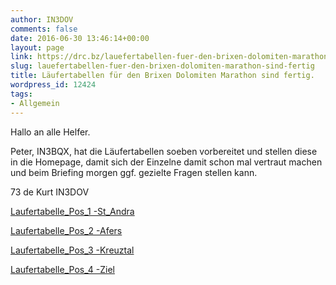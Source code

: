 ```yaml
---
author: IN3DOV
comments: false
date: 2016-06-30 13:46:14+00:00
layout: page
link: https://drc.bz/lauefertabellen-fuer-den-brixen-dolomiten-marathon-sind-fertig/
slug: lauefertabellen-fuer-den-brixen-dolomiten-marathon-sind-fertig
title: Läufertabellen für den Brixen Dolomiten Marathon sind fertig.
wordpress_id: 12424
tags:
- Allgemein
---
```


Hallo an alle Helfer.

Peter, IN3BQX, hat die Läufertabellen soeben vorbereitet und stellen diese in die Homepage, damit sich der Einzelne damit schon mal vertraut machen und beim Briefing morgen ggf. gezielte Fragen stellen kann.

73 de Kurt IN3DOV

[Laufertabelle_Pos_1 -St_Andra](https://drc.bz/wp-content/uploads/2016/06/Laufertabelle_Pos_1-St_Andra.pdf)

[Laufertabelle_Pos_2 -Afers](https://drc.bz/wp-content/uploads/2016/06/Laufertabelle_Pos_2-Afers.pdf)

[Laufertabelle_Pos_3 -Kreuztal](https://drc.bz/wp-content/uploads/2016/06/Laufertabelle_Pos_3-Kreuztal.pdf)

[Laufertabelle_Pos_4 -Ziel](https://drc.bz/wp-content/uploads/2016/06/Laufertabelle_Pos_4-Ziel.pdf)








